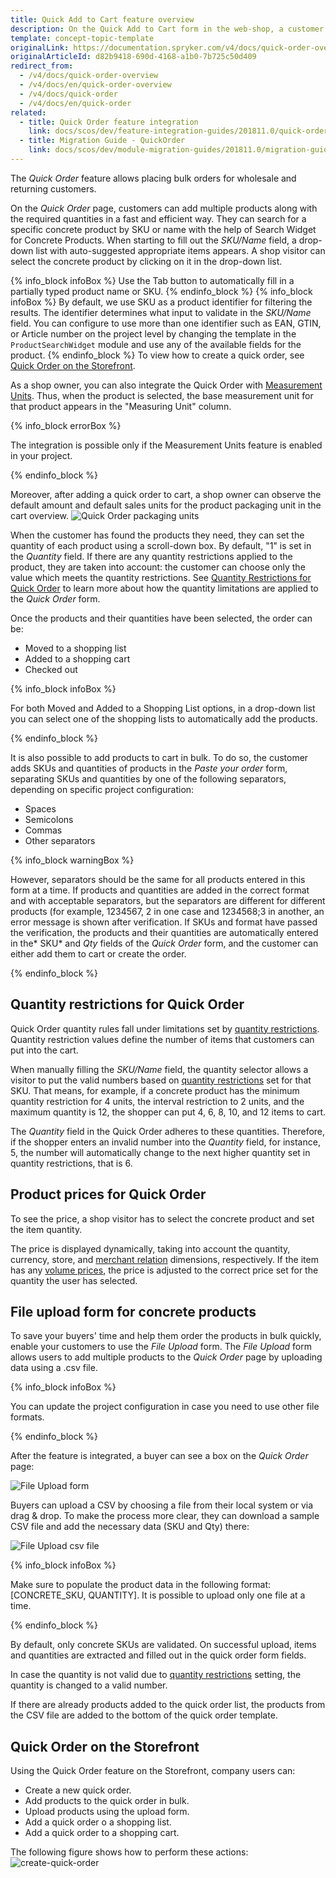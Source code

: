```yaml
---
title: Quick Add to Cart feature overview
description: On the Quick Add to Cart form in the web-shop, a customer can enter product SKU and Quantity and proceed by adding it to cart or by creating an order right away.
template: concept-topic-template
originalLink: https://documentation.spryker.com/v4/docs/quick-order-overview
originalArticleId: d82b9418-690d-4168-a1b0-7b725c50d409
redirect_from:
  - /v4/docs/quick-order-overview
  - /v4/docs/en/quick-order-overview
  - /v4/docs/quick-order
  - /v4/docs/en/quick-order
related:
  - title: Quick Order feature integration
    link: docs/scos/dev/feature-integration-guides/201811.0/quick-order-feature-integration.html
  - title: Migration Guide - QuickOrder
    link: docs/scos/dev/module-migration-guides/201811.0/migration-guide-quickorder.html
---
```


The *Quick Order* feature allows placing bulk orders for wholesale and returning customers.

On the *Quick Order* page, customers can add multiple products along with the required quantities in a fast and efficient way. They can search for a specific concrete product by SKU or name with the help of Search Widget for Concrete Products. When starting to fill out the *SKU/Name* field, a drop-down list with auto-suggested appropriate items appears. A shop visitor can select the concrete product by clicking on it in the drop-down list.

{% info_block infoBox %}
Use the Tab button to automatically fill in a partially typed product name or SKU.
{% endinfo_block %}
{% info_block infoBox %}
By default, we use SKU as a product identifier for filtering the results. The identifier determines what input to validate in the *SKU/Name* field. You can configure to use more than one identifier such as EAN, GTIN, or Article number on the project level by changing the template in the `ProductSearchWidget` module and use any of the available fields for the product.
{% endinfo_block %}
To view how to create a quick order, see [Quick Order on the Storefront](#quick-order-on-the-storefront).
<!--- ![Quick Order page](https://spryker.s3.eu-central-1.amazonaws.com/docs/Features/Shopping+Cart/Cart/Quick+Order/Quick+Order+Feature+Overview/quick-order-page.png)
--->

As a shop owner, you can also integrate the Quick Order with [Measurement Units](/docs/scos/user/features/{{page.version}}/measurement-units/measurement-units-feature-overview.html). Thus, when the product is selected, the base measurement unit for that product appears in the "Measuring Unit" column.

{% info_block errorBox %}

The integration is possible only if the Measurement Units feature is enabled in your project.

{% endinfo_block %}

Moreover, after adding a quick order to cart, a shop owner can observe the default amount and default sales units for the product packaging unit in the cart overview.
![Quick Order packaging units](https://spryker.s3.eu-central-1.amazonaws.com/docs/Features/Shopping+Cart/Cart/Quick+Order/Quick+Order+Feature+Overview/quick-order-packaging-units.png)

When the customer has found the products they need, they can set the quantity of each product using a scroll-down box. By default, "1" is set in the *Quantity* field. If there are any quantity restrictions applied to the product, they are taken into account: the customer can choose only the value which meets the quantity restrictions. See [Quantity Restrictions for Quick Order](/docs/scos/dev/quick-add-to-cart/{{page.version}}/quick-add-to-cart-feature-overview.html#quantity-restrictions-for-quick-order) to learn more about how the quantity limitations are applied to the *Quick Order* form.

Once the products and their quantities have been selected, the order can be:

* Moved to a shopping list
* Added to a shopping cart
* Checked out

{% info_block infoBox %}

For both Moved and Added to a Shopping List options, in a drop-down list you can select one of the shopping lists to automatically add the products.

{% endinfo_block %}

It is also possible to add products to cart in bulk. To do so, the customer adds SKUs and quantities of products in the *Paste your order* form, separating SKUs and quantities by one of the following separators, depending on specific project configuration:

* Spaces
* Semicolons
* Commas
* Other separators


{% info_block warningBox %}

However, separators should be the same for all products entered in this form at a time. If products and quantities are added in the correct format and with acceptable separators, but the separators are different for different products (for example, 1234567, 2 in one case and 1234568;3 in another, an error message is shown after verification. If SKUs and format have passed the verification, the products and their quantities are automatically entered in the* SKU* and *Qty* fields of the *Quick Order* form, and the customer can either add them to cart or create the order.

{% endinfo_block %}

## Quantity restrictions for Quick Order
Quick Order quantity rules fall under limitations set by [quantity restrictions](/docs/scos/user/features/{{page.version}}/non-splittable-products/non-splittable-products-feature-overview.html). Quantity restriction values define the number of items that customers can put into the cart.

When manually filling the *SKU/Name* field, the quantity selector allows a visitor to put the valid numbers based on [quantity restrictions](/docs/scos/user/features/{{page.version}}/non-splittable-products/non-splittable-products-feature-overview.html) set for that SKU. That means, for example, if a concrete product has the minimum quantity restriction for 4 units, the interval restriction to 2 units, and the maximum quantity is 12, the shopper can put 4, 6, 8, 10, and 12 items to cart.

The *Quantity* field in the Quick Order adheres to these quantities. Therefore, if the shopper enters an invalid number into the *Quantity* field, for instance, 5, the number will automatically change to the next higher quantity set in quantity restrictions, that is 6.

## Product prices for Quick Order
To see the price, a shop visitor has to select the concrete product and set the item quantity.

The price is displayed dynamically, taking into account the quantity, currency, store, and [merchant relation](/docs/scos/user/features/{{page.version}}/merchant-b2b-contracts/merchant-b2b-contracts.html) dimensions, respectively. If the item has any [volume prices](/docs/scos/user/features/{{page.version}}/prices-feature-overview/volume-prices-overview.html), the price is adjusted to the correct price set for the quantity the user has selected.

## File upload form for concrete products
To save your buyers' time and help them order the products in bulk quickly, enable your customers to use the *File Upload* form. The *File Upload* form allows users to add multiple products to the *Quick Order* page by uploading data using a .csv file.

{% info_block infoBox %}

You can update the project configuration in case you need to use other file formats.

{% endinfo_block %}


After the feature is integrated<!-- link to integration guide-->, a buyer can see a box on the *Quick Order* page:

![File Upload form](https://spryker.s3.eu-central-1.amazonaws.com/docs/Features/Shopping+Cart/Cart/Quick+Order/Quick+Order+Feature+Overview/file-upload-form.png)

Buyers can upload a CSV by choosing a file from their local system or via drag & drop. To make the process more clear, they can download a sample CSV file and add the necessary data (SKU and Qty) there:

![File Upload csv file](https://spryker.s3.eu-central-1.amazonaws.com/docs/Features/Shopping+Cart/Cart/Quick+Order/Quick+Order+Feature+Overview/file-upload-csv.png)

{% info_block infoBox %}

Make sure to populate the product data in the following format: [CONCRETE_SKU, QUANTITY].
It is possible to upload only one file at a time.

{% endinfo_block %}

By default, only concrete SKUs are validated. On successful upload, items and quantities are extracted and filled out in the quick order form fields.

In case the quantity is not valid due to [quantity restrictions](/docs/scos/user/features/{{page.version}}/non-splittable-products/non-splittable-products-feature-overview.html) setting, the quantity is changed to a valid number.

If there are already products added to the quick order list, the products from the CSV file are added to the bottom of the quick order template.

## Quick Order on the Storefront

Using the Quick Order feature on the Storefront, company users can:
* Create a new quick order.
* Add products to the quick order in bulk.
* Upload products using the upload form.
* Add a quick order o a shopping list.
* Add a quick order to a shopping cart.

The following figure shows how to perform these actions:
![create-quick-order](https://spryker.s3.eu-central-1.amazonaws.com/docs/Features/Shopping+Cart/Cart/Quick+Order/Quick+Order+Feature+Overview/create-quick-order.gif)
